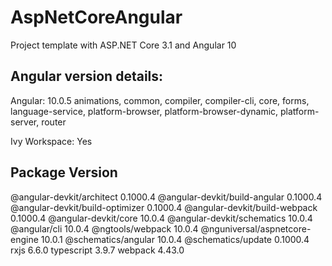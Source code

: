 # AspNetCoreAngular

Project template with ASP.NET Core 3.1 and Angular 10


Angular version details:
-----------------------------------------------------------
Angular: 10.0.5
animations, common, compiler, compiler-cli, core, forms,
language-service, platform-browser, platform-browser-dynamic,
platform-server, router

Ivy Workspace: Yes

Package                           Version
-----------------------------------------------------------
@angular-devkit/architect         0.1000.4
@angular-devkit/build-angular     0.1000.4
@angular-devkit/build-optimizer   0.1000.4
@angular-devkit/build-webpack     0.1000.4
@angular-devkit/core              10.0.4
@angular-devkit/schematics        10.0.4
@angular/cli                      10.0.4
@ngtools/webpack                  10.0.4
@nguniversal/aspnetcore-engine    10.0.1
@schematics/angular               10.0.4
@schematics/update                0.1000.4
rxjs                              6.6.0
typescript                        3.9.7
webpack                           4.43.0
